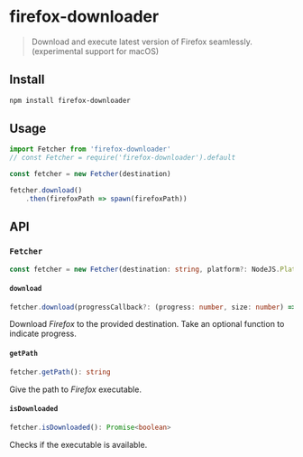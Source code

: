 # firefox-downloader

> Download and execute latest version of Firefox seamlessly. (experimental support for macOS)

## Install

```bash
npm install firefox-downloader
```

## Usage

```ts
import Fetcher from 'firefox-downloader'
// const Fetcher = require('firefox-downloader').default

const fetcher = new Fetcher(destination)

fetcher.download()
    .then(firefoxPath => spawn(firefoxPath))


```

## API

### `Fetcher`
```ts
const fetcher = new Fetcher(destination: string, platform?: NodeJS.Platform)
```


#### `download`
```ts
fetcher.download(progressCallback?: (progress: number, size: number) => void): Promise<string>
```
Download *Firefox* to the provided destination. Take an optional function to indicate progress.

#### `getPath`
```ts
fetcher.getPath(): string
```
Give the path to *Firefox* executable.

#### `isDownloaded`
```ts
fetcher.isDownloaded(): Promise<boolean>
```
Checks if the executable is available.